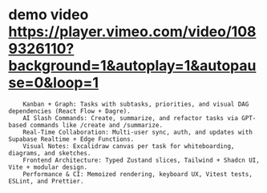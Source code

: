 # demo video https://player.vimeo.com/video/1089326110?background=1&autoplay=1&autopause=0&loop=1


```
    Kanban + Graph: Tasks with subtasks, priorities, and visual DAG dependencies (React Flow + Dagre).
    AI Slash Commands: Create, summarize, and refactor tasks via GPT-based commands like /create and /summarize.
    Real-Time Collaboration: Multi-user sync, auth, and updates with Supabase Realtime + Edge Functions.
    Visual Notes: Excalidraw canvas per task for whiteboarding, diagrams, and sketches.
    Frontend Architecture: Typed Zustand slices, Tailwind + Shadcn UI, Vite + modular design.
    Performance & CI: Memoized rendering, keyboard UX, Vitest tests, ESLint, and Prettier.
```
